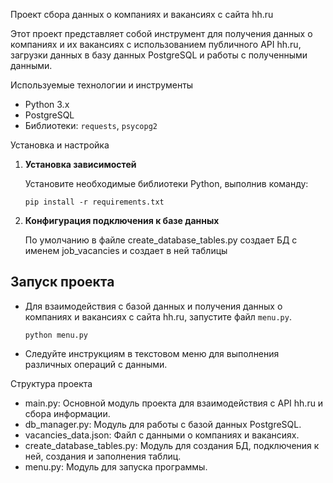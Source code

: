 Проект сбора данных о компаниях и вакансиях с сайта hh.ru

Этот проект представляет собой инструмент для получения данных о компаниях и их вакансиях с использованием публичного API hh.ru, загрузки данных в базу данных PostgreSQL и работы с полученными данными.

Используемые технологии и инструменты

- Python 3.x
- PostgreSQL
- Библиотеки: `requests`, `psycopg2`

Установка и настройка

1. **Установка зависимостей**

    Установите необходимые библиотеки Python, выполнив команду:

    ```
    pip install -r requirements.txt
    ```

2. **Конфигурация подключения к базе данных**

   По умолчанию в файле create_database_tables.py создает БД с именем job_vacancies и создает в ней таблицы

## Запуск проекта

- Для взаимодействия с базой данных и получения данных о компаниях и вакансиях с сайта hh.ru, запустите файл `menu.py`.

    ```
    python menu.py
    ```

- Следуйте инструкциям в текстовом меню для выполнения различных операций с данными.

Структура проекта

- main.py: Основной модуль проекта для взаимодействия с API hh.ru и сбора информации.
- db_manager.py: Модуль для работы с базой данных PostgreSQL.
- vacancies_data.json: Файл с данными о компаниях и вакансиях.
- create_database_tables.py: Модуль для создания БД, подключения к ней, создания и заполнения таблиц.
- menu.py: Модуль для запуска программы.

